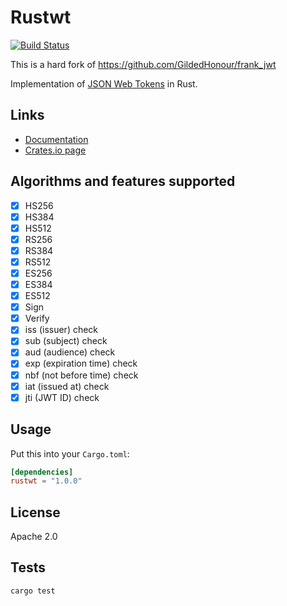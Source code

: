 Rustwt
================================================
[![Build Status](https://travis-ci.org/Richterrettich/rustwt.svg?branch=master)](https://travis-ci.org/Richterrettich/rustwt)

This is a hard fork of https://github.com/GildedHonour/frank_jwt


Implementation of [JSON Web Tokens](http://jwt.io) in Rust.


## Links

- [Documentation](https://docs.rs/rustwt/)
- [Crates.io page](https://crates.io/crates/rustwt)

## Algorithms and features supported
- [x] HS256
- [x] HS384
- [x] HS512
- [x] RS256
- [x] RS384
- [x] RS512
- [x] ES256
- [x] ES384
- [x] ES512
- [x] Sign
- [x] Verify
- [x] iss (issuer) check
- [x] sub (subject) check
- [x] aud (audience) check
- [x] exp (expiration time) check
- [x] nbf (not before time) check
- [x] iat (issued at) check
- [x] jti (JWT ID) check

## Usage

Put this into your `Cargo.toml`:

```toml
[dependencies]
rustwt = "1.0.0"
```

## License

Apache 2.0

## Tests

```shell
cargo test
```

